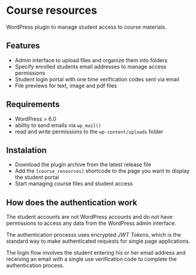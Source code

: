 # Course resources
WordPress plugin to manage student access to course materials.

## Features
- Admin interface to upload files and organize them into folders
- Specify enrolled students email addresses to manage access permissions
- Student login portal with one time verification codes sent via email
- File previews for text, image and pdf files

## Requirements
- WordPress > 6.0
- ability to send emails via `wp_mail()`
- read and write permissions to the `wp-content/uploads` folder

## Instalation
- Download the plugin archive from the latest release file
- Add the `[course_resources]` shortcode to the page you want to display the student portal
- Start managing course files and student access

## How does the authentication work

The student accounts are not WordPress accounts and do not have permissions to access any data from the WordPress admin interface.

The authentication processs uses encrypted _JWT Tokens_, which is the standard way to make authenticated requests for single page applications.

The login flow involves the student entering his or her email address and receiving an email with a single use verification code to complete the authentication process.
